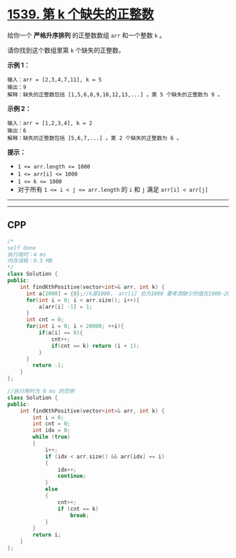 # [1539. 第 k 个缺失的正整数](https://leetcode-cn.com/problems/kth-missing-positive-number/)

给你一个 **严格升序排列** 的正整数数组 `arr` 和一个整数 `k` 。

请你找到这个数组里第 `k` 个缺失的正整数。

 

**示例 1：**

```
输入：arr = [2,3,4,7,11], k = 5
输出：9
解释：缺失的正整数包括 [1,5,6,8,9,10,12,13,...] 。第 5 个缺失的正整数为 9 。
```

**示例 2：**

```
输入：arr = [1,2,3,4], k = 2
输出：6
解释：缺失的正整数包括 [5,6,7,...] 。第 2 个缺失的正整数为 6 。
```

 

**提示：**

- `1 <= arr.length <= 1000`
- `1 <= arr[i] <= 1000`
- `1 <= k <= 1000`
- 对于所有 `1 <= i < j <= arr.length` 的 `i` 和 `j` 满足 `arr[i] < arr[j]` 

***

***

## CPP

```cpp
/*
self done
执行用时：4 ms
内存消耗：9.5 MB
*/
class Solution {
public:
    int findKthPositive(vector<int>& arr, int k) {
      int a[2000] = {0};//k是1000， arr[i] 也为1000 要考虑缺少的值在1000-2000之间
      for(int i = 0; i < arr.size(); i++){
          a[arr[i] -1] = 1;
      }
      int cnt = 0;
      for(int i = 0; i < 20000; ++i){
          if(a[i] == 0){
              cnt++;
              if(cnt == k) return (i + 1);
          }
      }
        return -1;
    }
};
```





```cpp
//执行用时为 0 ms 的范例
class Solution {
public:
	int findKthPositive(vector<int>& arr, int k) {
		int i = 0;
		int cnt = 0;
		int idx = 0;
		while (true)
		{
			i++;
			if (idx < arr.size() && arr[idx] == i)
			{
				idx++;
				continue;
			}
			else
			{
				cnt++;
				if (cnt == k)
					break;
			}
		}
		return i;
	}
};
```

